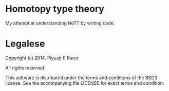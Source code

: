 # Homotopy type theory

My attempt at understanding HoTT by writing code.

# Legalese

Copyright (c) 2014, Piyush P Kurur

All rights reserved.

This software is distributed under the terms and conditions of the
BSD3 license. See the accompanying file LICENSE for exact terms and
condition.
